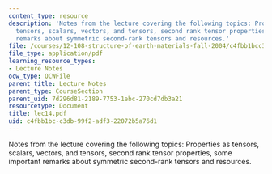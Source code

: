 ```yaml
---
content_type: resource
description: 'Notes from the lecture covering the following topics: Properties as
  tensors, scalars, vectors, and tensors, second rank tensor properties, some important
  remarks about symmetric second-rank tensors and resources.'
file: /courses/12-108-structure-of-earth-materials-fall-2004/c4fbb1bcc3db99f2adf322072b5a76d1_lec14.pdf
file_type: application/pdf
learning_resource_types:
- Lecture Notes
ocw_type: OCWFile
parent_title: Lecture Notes
parent_type: CourseSection
parent_uid: 7d296d81-2189-7753-1ebc-270cd7db3a21
resourcetype: Document
title: lec14.pdf
uid: c4fbb1bc-c3db-99f2-adf3-22072b5a76d1
---
```

Notes from the lecture covering the following topics: Properties as tensors, scalars, vectors, and tensors, second rank tensor properties, some important remarks about symmetric second-rank tensors and resources.

